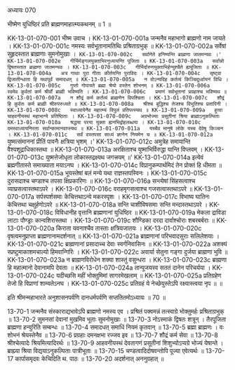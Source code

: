 अध्यायः 070

भीष्मेण युधिष्ठिरं प्रति ब्राह्मणमाहात्म्यकथनम् ॥ 1 ॥

KK-13-01-070-001	भीष्म उवाच ।
KK-13-01-070-001a	जन्मनैव महाभागो ब्राह्मणो नाम जायते ।
KK-13-01-070-001c	नमस्यः सर्वभूतानामतिथिः प्रश्रिताग्रभुक् ॥
KK-13-01-070-002a	सर्वेषां सुहृदस्तात ब्राह्मणाः सुमनोमुखाः ।` 
KK-13-01-070-002c	सर्वानेते हनिष्यन्ति ब्राह्मणा जातमन्यवः ।'
KK-13-01-070-002e	गीर्भिर्मङ्गलयुक्ताभिरनुध्यायन्ति पूजिताः ॥
KK-13-01-070-003a	सर्वान्नो द्विषतस्तात ब्राह्मणा जातमन्यवः ।
KK-13-01-070-003c	गीर्भिर्दारुणयुक्ताभिर्हन्युश्चैते ह्यपूजिताः ॥
KK-13-01-070-004a	अत्र गाथाः पुरा गीताः कीर्तयन्ति पुराविदः ।
KK-13-01-070-004c	सृष्ट्वा द्विजातीन्धाता हि यथापूर्वं समादधत् ॥
KK-13-01-070-005a	न वोऽन्यदिह कर्तव्यं किञ्चिदूर्ध्वायनं विधि ।
KK-13-01-070-005c	गुप्तो गोपायते ब्रह्मा श्रेयो वस्तेन शोभनम् ॥
KK-13-01-070-006a	स्वमेव कुर्वतां कर्म श्रीर्वो ब्राह्मी भविष्यति ।
KK-13-01-070-006c	प्रमाणं सर्वभूतानां प्रग्रहाश्च भविष्यथ ॥
KK-13-01-070-007a	न शौद्रं कर्म कर्तव्यं ब्राह्मणेन विपश्चिता ।
KK-13-01-070-007c	शौद्रं हि कुर्वतः कर्म ब्राह्मी श्रीरुपरुध्यते ॥
KK-13-01-070-008a	श्रीश्च बुद्धिश्च तेजश्च विभूतिश्च प्रतापिनी ।
KK-13-01-070-008c	स्वाध्यायेनैव महात्म्यं विपुलं प्रतिपत्स्यथ ॥
KK-13-01-070-009a	हुत्वा चाहवनीयस्थं महाभाग्ये प्रतिष्ठिताः ।
KK-13-01-070-009c	अग्रभोज्याः प्रसूतीनां श्रिया ब्राह्माऽनुकल्पिताः
KK-13-01-070-010a	श्रद्धया परया युक्ता ह्यनभिद्रोहलब्धया ।
KK-13-01-070-010c	दमस्वाध्यायनिरताः सर्वान्कामानवाप्स्यथ ॥
KK-13-01-070-011a	यच्चैव मानुषे लोके यच्च देवेषु किञ्चन ।
KK-13-01-070-011c	सर्वं वस्तपसा साध्यं ज्ञानेन नियमेन च ॥
KK-13-01-070-012a	`युष्मत्संमाननां प्रीतिं पावनैः क्षत्रिया भृशम् ।'
KK-13-01-070-012c	अमुत्रेह समायान्ति वैश्यशूद्राधिकास्तथा ॥
KK-13-01-070-013a	अरक्षिताश्च युष्माभिर्विरुद्धा यान्ति विप्लवम् ।
KK-13-01-070-013c	युष्मत्तेजोधृता लोकास्तद्रक्ष्यथ जगत्त्रयम् ॥'
KK-13-01-070-014a	इत्येवं ब्रह्मगीतास्ते समाख्याता मयाऽनघ ।
KK-13-01-070-014c	विप्रानुकम्पार्थमिदं तेन प्रोक्तं हि धीमता ॥
KK-13-01-070-015a	भूयस्तेषां बलं मन्ये यथा राज्ञस्तपस्विनः ।
KK-13-01-070-015c	दुरासदाश्च चण्डाश्च तपसा क्षिप्रकारिणः ॥
KK-13-01-070-016a	सन्त्येषां सिंहसत्वाश्च व्याघ्रसत्वास्तथाऽपरे ।
KK-13-01-070-016c	वराहमृगसत्वाश्च गजसत्वास्तथाऽपरे ॥
KK-13-01-070-017a	सर्पस्पर्शसमाः केचित्तथाऽन्ये मकरस्पृशः ।
KK-13-01-070-017c	विभाष्य घातिनः केचित्तथा चक्षुर्हणोऽपरे ॥
KK-13-01-070-018a	सन्ति चाशीविषसमाः सन्ति मन्दास्तथाऽपरे ।
KK-13-01-070-018c	विविधानीह वृत्तानि ब्राह्मणानां युधिष्ठिर ॥
KK-13-01-070-019a	मेकला द्राविडा लाटाः पौण्ड्राः कान्वशिरास्तथा ।
KK-13-01-070-019c	शौण्डिका दरदा दार्वाश्चोराः शबरबर्बराः ॥
KK-13-01-070-020a	किराता यवनाश्चैव तास्ताः क्षत्रियजातयः ।
KK-13-01-070-020c	वृषत्वमनुप्राप्ता ब्राह्मणानामदर्शनात् ॥
KK-13-01-070-021a	ब्राह्मणानां परिभवादसुराः सलिलेशयाः ।
KK-13-01-070-021c	ब्राह्मणानां प्रसादाच्च देवाः स्वर्गनिवासिनः ॥
KK-13-01-070-022a	अशक्यं स्प्रष्टुमाकाशमचाल्यो हिमवान्गिरिः ।
KK-13-01-070-022c	अवार्या सेतुना गङ्गा दुर्जया ब्राह्मणा भुवि ॥
KK-13-01-070-023a	न ब्राह्मणविरोधेन शक्या शास्तुं वसुन्धरा ।
KK-13-01-070-023c	ब्राह्मणा हि महात्मानो देवानामपि देवताः ॥
KK-13-01-070-024a	तान्पूजयस्व सततं दानेन परिचर्यया ।
KK-13-01-070-024c	यदीच्छसि महीं भोक्तुमिमां सागरमेखलाम् ॥
KK-13-01-070-025a	प्रतिग्रहेण तेजो हि विप्राणां शाम्यतेऽनघ ।
KK-13-01-070-025c	प्रतिग्रहं ये नेच्छेयुस्तेऽपि रक्ष्यास्त्वया नृप ॥ ॥

इति श्रीमन्महाभारते अनुशासनपर्वणि दानधर्मपर्वणि सप्ततितमोऽध्यायः ॥ 70 ॥

13-70-1 जन्मनैव संस्काराद्यभावेऽपि ब्राह्मणो नमस्य एव । प्रश्रितं पक्वमन्नं तत्स्वाग्रे भोक्तुमर्हः प्रश्रिताग्रभुक् ॥ 13-70-2 सुमनसां देवानां मुखमिव भूताः सुमनोमुखाः ॥ 13-70-3 नोऽस्माकं द्विषतः शत्रून् । तैरपूजिता ब्राह्मणा हन्युरिति सम्बन्धः ॥ 13-70-4 समादधत् समाधिं नियमं कृतवान् ॥ 13-70-5 ब्रह्मा ब्राह्मणः । वः शोभनं श्रेयस्तेनैव ॥ 13-70-6 प्रग्रहाः दमनक्षभा रज्जव इव ॥ 13-70-7 शौद्रं कर्म सेवा ॥ 13-70-8 श्रीश्चेत्यादेः श्रियमित्यादिरर्थः ॥ 13-70-9 आहवनीयस्थं देवतागणं प्रसूतीनां शिशुभ्योऽप्यग्रे भोज्यं येषान्ते । ब्राह्म्या श्रिया विद्ययाऽनुकल्पिताः पात्रीभूताः ॥ 13-70-15 चण्डत्वादिदोषवन्तोपि पूज्या एवेत्यर्थः ॥ 13-70-17 कार्पासमृदवः केचिदिति थ. पाठः ॥ 13-70-20 अदर्शनात् अननुग्रहात् ॥
